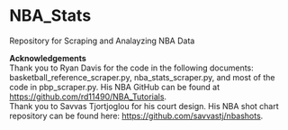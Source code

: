 # NBA_Stats
Repository for Scraping and Analayzing NBA Data

**Acknowledgements**\
Thank you to Ryan Davis for the code in the following documents: basketball_reference_scraper.py, nba_stats_scraper.py, and most of the code in pbp_scraper.py. His NBA GitHub can be found at https://github.com/rd11490/NBA_Tutorials. \
Thank you to Savvas Tjortjoglou for his court design. His NBA shot chart repository can be found here: https://github.com/savvastj/nbashots.
